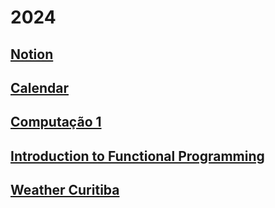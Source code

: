 # 2024

## [Notion](https://www.notion.so/)

## [Calendar](https://calendar.google.com/calendar/u/0/r)

## [Computação 1](/teaching/2024/computacao1/)

## [Introduction to Functional Programming](/teaching/2024/caes005/)

## [Weather Curitiba](https://vanillaweather.com/forecast/36833078-3e66-4b4a-9736-900a9f857689)

